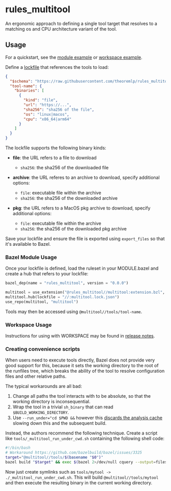 # rules_multitool

An ergonomic approach to defining a single tool target that resolves to a matching os and CPU architecture variant of the tool.

## Usage

For a quickstart, see the [module example](examples/module/) or [workspace example](examples/workspace/).

Define a [lockfile](lockfile.schema.json) that references the tools to load:

```json
{
  "$schema": "https://raw.githubusercontent.com/theoremlp/rules_multitool/main/lockfile.schema.json",
  "tool-name": {
    "binaries": [
      {
        "kind": "file",
        "url": "https://...",
        "sha256": "sha256 of the file",
        "os": "linux|macos",
        "cpu": "x86_64|arm64"
      }
    ]
  }
}
```

The lockfile supports the following binary kinds:

- **file**: the URL refers to a file to download

  - `sha256`: the sha256 of the downloaded file

- **archive**: the URL referes to an archive to download, specify additional options:

  - `file`: executable file within the archive
  - `sha256`: the sha256 of the downloaded archive

- **pkg**: the URL refers to a MacOS pkg archive to download, specify additional options:

  - `file`: executable file within the archive
  - `sha256`: the sha256 of the downloaded pkg archive

Save your lockfile and ensure the file is exported using `export_files` so that it's available to Bazel.

### Bazel Module Usage

Once your lockfile is defined, load the ruleset in your MODULE.bazel and create a hub that refers to your lockfile:

```python
bazel_dep(name = "rules_multitool", version = "0.0.0")

multitool = use_extension("@rules_multitool//multitool:extension.bzl", "multitool")
multitool.hub(lockfile = "//:multitool.lock.json")
use_repo(multitool, "multitool")
```

Tools may then be accessed using `@multitool//tools/tool-name`.

### Workspace Usage

Instructions for using with WORKSPACE may be found in [release notes](https://github.com/theoremlp/rules_multitool/releases).

### Creating convenience scripts

When users need to execute tools directly, Bazel does not provide very good support for this,
because it sets the working directory to the root of the runfiles tree, which breaks the ability of the tool to resolve configuration files and other relative paths.

The typical workarounds are all bad:

1. Change all paths the tool interacts with to be absolute, so that the working directory is inconsequential.
2. Wrap the tool in a trivial `sh_binary` that can read `$BUILD_WORKING_DIRECTORY`.
3. Use `--run_under="cd $PWD &&` however this [discards the analysis cache] slowing down this and the subsequent build.

Instead, the authors recommend the following technique. Create a script like `tools/_multitool_run_under_cwd.sh` containing the following shell code:

```sh
#!/bin/bash
# Workaround https://github.com/bazelbuild/bazel/issues/3325
target="@multitool//tools/$(basename "$0")"
bazel build "$target" && exec $(bazel 2>/dev/null cquery --output=files "$target") "$@"
```

Now just create symlinks such as `tools/mytool -> ./_multitool_run_under_cwd.sh`.
This will build `@multitool//tools/mytool` and then execute the resulting binary in the current working directory.

[discards the analysis cache]: https://github.com/bazelbuild/bazel/issues/10782
